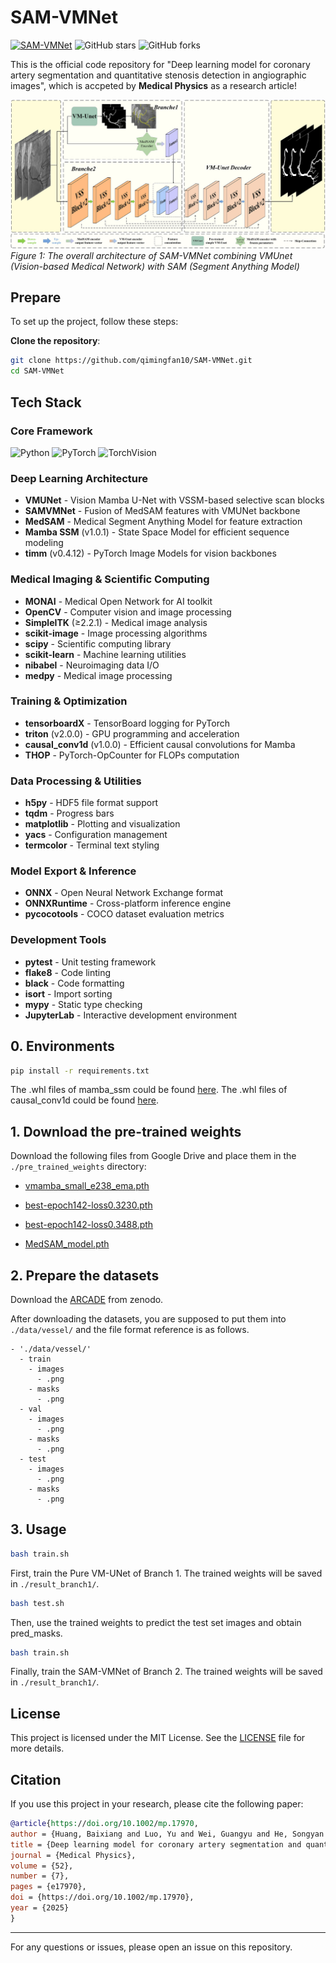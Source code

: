 # SAM-VMNet

[![SAM-VMNet](https://img.shields.io/badge/Hugging%20Face-Models-c93837?style=flat-square)](https://huggingface.co/ly17/SAM-VMNet) ![GitHub stars](https://img.shields.io/github/stars/qimingfan10/SAM-VMNet) ![GitHub forks](https://img.shields.io/github/forks/qimingfan10/SAM-VMNet)


This is the official code repository for "Deep learning model for coronary artery segmentation and quantitative stenosis detection in angiographic images", which is accpeted by **Medical Physics** as a research article!

![Framework Architecture](samvm-net.jpg)
*Figure 1: The overall architecture of SAM-VMNet combining VMUnet (Vision-based Medical Network) with SAM (Segment Anything Model)*


## Prepare

To set up the project, follow these steps:

**Clone the repository**:

   ```bash
   git clone https://github.com/qimingfan10/SAM-VMNet.git
   cd SAM-VMNet
   ```

## Tech Stack

### Core Framework
![Python](https://img.shields.io/badge/Python-3.9+-3776AB?style=flat-square&logo=python&logoColor=white)
![PyTorch](https://img.shields.io/badge/PyTorch-1.13.0-EE4C2C?style=flat-square&logo=pytorch&logoColor=white)
![TorchVision](https://img.shields.io/badge/TorchVision-0.14.0-EE4C2C?style=flat-square&logo=pytorch&logoColor=white)

### Deep Learning Architecture
- **VMUNet** - Vision Mamba U-Net with VSSM-based selective scan blocks
- **SAMVMNet** - Fusion of MedSAM features with VMUNet backbone
- **MedSAM** - Medical Segment Anything Model for feature extraction
- **Mamba SSM** (v1.0.1) - State Space Model for efficient sequence modeling
- **timm** (v0.4.12) - PyTorch Image Models for vision backbones

### Medical Imaging & Scientific Computing
- **MONAI** - Medical Open Network for AI toolkit
- **OpenCV** - Computer vision and image processing
- **SimpleITK** (≥2.2.1) - Medical image analysis
- **scikit-image** - Image processing algorithms
- **scipy** - Scientific computing library
- **scikit-learn** - Machine learning utilities
- **nibabel** - Neuroimaging data I/O
- **medpy** - Medical image processing

### Training & Optimization
- **tensorboardX** - TensorBoard logging for PyTorch
- **triton** (v2.0.0) - GPU programming and acceleration
- **causal_conv1d** (v1.0.0) - Efficient causal convolutions for Mamba
- **THOP** - PyTorch-OpCounter for FLOPs computation

### Data Processing & Utilities
- **h5py** - HDF5 file format support
- **tqdm** - Progress bars
- **matplotlib** - Plotting and visualization
- **yacs** - Configuration management
- **termcolor** - Terminal text styling

### Model Export & Inference
- **ONNX** - Open Neural Network Exchange format
- **ONNXRuntime** - Cross-platform inference engine
- **pycocotools** - COCO dataset evaluation metrics

### Development Tools
- **pytest** - Unit testing framework
- **flake8** - Code linting
- **black** - Code formatting
- **isort** - Import sorting
- **mypy** - Static type checking
- **JupyterLab** - Interactive development environment

## 0. Environments

   ```bash
   pip install -r requirements.txt
   ```

The .whl files of mamba_ssm could be found [here](https://github.com/state-spaces/mamba/releases).
The .whl files of causal_conv1d could be found [here](https://github.com/Dao-AILab/causal-conv1d/releases).

## 1. Download the pre-trained weights

   Download the following files from Google Drive and place them in the `./pre_trained_weights` directory:
   
   - [vmamba_small_e238_ema.pth](https://drive.google.com/file/d/1XL7JuacjoZCr8w2b0c8CaQn8b0hREblk/view?usp=drive_link)
  
   - [best-epoch142-loss0.3230.pth](https://drive.google.com/file/d/1OKIzUM_L6FeEqyuIsAMn4x-FHptizTkG/view?usp=drive_link)
  
   - [best-epoch142-loss0.3488.pth](https://drive.google.com/file/d/1jsZKakA4FrYaMXNp6qkVtxXwwcJQKrW4/view?usp=drive_link)
   
   - [MedSAM_model.pth](https://drive.google.com/file/d/1O5IVkcVxd2RtOcZEKuTR3WkOBiosHBfz/view?usp=drive_link)

## 2. Prepare the datasets

Download the [ARCADE](https://zenodo.org/records/10390295) from zenodo.

After downloading the datasets, you are supposed to put them into `./data/vessel/` and the file format reference is as follows.
```
- './data/vessel/'
  - train
    - images
      - .png
    - masks
      - .png
  - val
    - images
      - .png
    - masks
      - .png
  - test
    - images
      - .png
    - masks
      - .png
```
## 3. Usage
```bash
bash train.sh
```
First, train the Pure VM-UNet of Branch 1. The trained weights will be saved in `./result_branch1/`.

```bash
bash test.sh
```
Then, use the trained weights to predict the test set images and obtain pred_masks.

```bash
bash train.sh
```
Finally, train the SAM-VMNet of Branch 2. The trained weights will be saved in `./result_branch1/`.

## License

This project is licensed under the MIT License. See the [LICENSE](LICENSE) file for more details.

## Citation

If you use this project in your research, please cite the following paper:

```bibtex
@article{https://doi.org/10.1002/mp.17970,
author = {Huang, Baixiang and Luo, Yu and Wei, Guangyu and He, Songyan and Shao, Yushuang and Zeng, Xueying and Zhang, Qing},
title = {Deep learning model for coronary artery segmentation and quantitative stenosis detection in angiographic images},
journal = {Medical Physics},
volume = {52},
number = {7},
pages = {e17970},
doi = {https://doi.org/10.1002/mp.17970},
year = {2025}
}
```

---

For any questions or issues, please open an issue on this repository.
